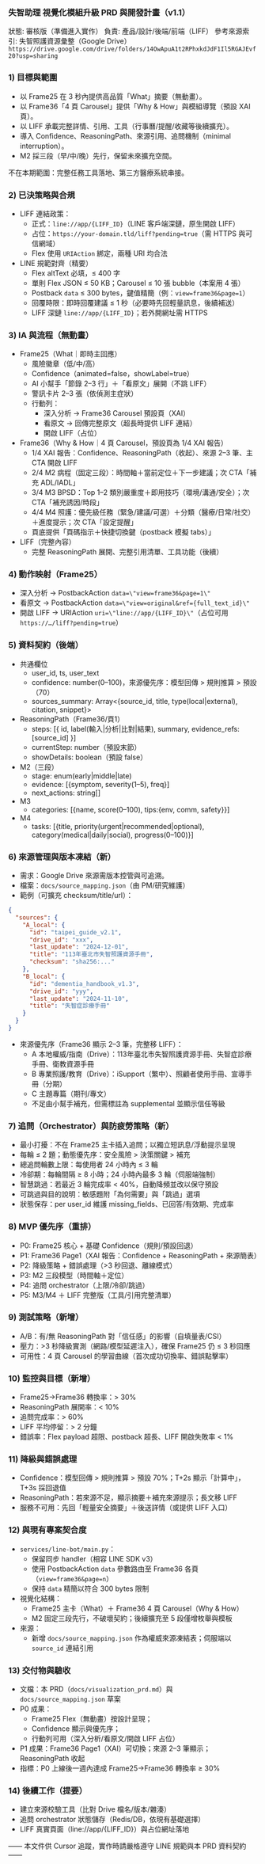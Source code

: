 ### 失智助理 視覺化模組升級 PRD 與開發計畫（v1.1）

狀態: 審核版（準備進入實作）
負責: 產品/設計/後端/前端（LIFF）
參考來源索引: 失智照護資源彙整（Google Drive）`https://drive.google.com/drive/folders/14OwApuA1t2RPhxkdJdF1Il5RGAJEvf20?usp=sharing`

### 1) 目標與範圍
- 以 Frame25 在 3 秒內提供高品質「What」摘要（無動畫）。
- 以 Frame36「4 頁 Carousel」提供「Why & How」與模組導覽（預設 XAI 頁）。
- 以 LIFF 承載完整詳情、引用、工具（行事曆/提醒/收藏等後續擴充）。
- 導入 Confidence、ReasoningPath、來源引用、追問機制（minimal interruption）。
- M2 採三段（早/中/晚）先行，保留未來擴充空間。

不在本期範圍：完整任務工具落地、第三方醫療系統串接。

### 2) 已決策略與合規
- LIFF 連結政策：
  - 正式：`line://app/{LIFF_ID}`（LINE 客戶端深鏈，原生開啟 LIFF）
  - 占位：`https://your-domain.tld/liff?pending=true`（需 HTTPS 與可信網域）
  - Flex 使用 `URIAction` 綁定，兩種 URI 均合法
- LINE 規範對齊（精要）
  - Flex altText 必填，≤ 400 字
  - 單則 Flex JSON ≤ 50 KB；Carousel ≤ 10 張 bubble（本案用 4 張）
  - Postback `data` ≤ 300 bytes，鍵值精簡（例：`view=frame36&page=1`）
  - 回覆時限：即時回覆建議 ≤ 1 秒（必要時先回輕量訊息，後續補送）
  - LIFF 深鏈 `line://app/{LIFF_ID}`；若外開網址需 HTTPS

### 3) IA 與流程（無動畫）
- Frame25（What｜即時主回應）
  - 風險徽章（低/中/高）
  - Confidence（animated=false，showLabel=true）
  - AI 小幫手「節錄 2–3 行」＋「看原文」展開（不跳 LIFF）
  - 警訊卡片 2–3 張（依偵測主症狀）
  - 行動列：
    - 深入分析 → Frame36 Carousel 預設頁（XAI）
    - 看原文 → 回傳完整原文（超長時提供 LIFF 連結）
    - 開啟 LIFF（占位）
- Frame36（Why & How｜4 頁 Carousel，預設頁為 1/4 XAI 報告）
  - 1/4 XAI 報告：Confidence、ReasoningPath（收起）、來源 2–3 筆、主 CTA 開啟 LIFF
  - 2/4 M2 病程（固定三段）：時間軸＋當前定位＋下一步建議；次 CTA「補充 ADL/IADL」
  - 3/4 M3 BPSD：Top 1–2 類別嚴重度＋即用技巧（環境/溝通/安全）；次 CTA「補充誘因/時段」
  - 4/4 M4 照護：優先級任務（緊急/建議/可選）＋分類（醫療/日常/社交）＋進度提示；次 CTA「設定提醒」
  - 頁底提供「頁碼指示＋快捷切換鍵（postback 模擬 tabs）」
- LIFF（完整內容）
  - 完整 ReasoningPath 展開、完整引用清單、工具功能（後續）

### 4) 動作映射（Frame25）
- 深入分析 → PostbackAction `data=\"view=frame36&page=1\"`
- 看原文 → PostbackAction `data=\"view=original&ref={full_text_id}\"`
- 開啟 LIFF → URIAction `uri=\"line://app/{LIFF_ID}\"`（占位可用 `https://…/liff?pending=true`）

### 5) 資料契約（後端）
- 共通欄位
  - user_id, ts, user_text
  - confidence: number(0–100)，來源優先序：模型回傳 > 規則推算 > 預設（70）
  - sources_summary: Array<{source_id, title, type(local|external), citation, snippet}>
- ReasoningPath（Frame36/頁1）
  - steps: [{ id, label(輸入|分析|比對|結果), summary, evidence_refs:[source_id] }]
  - currentStep: number（預設末節）
  - showDetails: boolean（預設 false）
- M2（三段）
  - stage: enum(early|middle|late)
  - evidence: [{symptom, severity(1–5), freq}]
  - next_actions: string[]
- M3
  - categories: [{name, score(0–100), tips:{env, comm, safety}}]
- M4
  - tasks: [{title, priority(urgent|recommended|optional), category(medical|daily|social), progress(0–100)}]

### 6) 來源管理與版本凍結（新）
- 需求：Google Drive 來源需版本控管與可追溯。
- 檔案：`docs/source_mapping.json`（由 PM/研究維護）
- 範例（可擴充 checksum/title/url）：
```json
{
  "sources": {
    "A_local": {
      "id": "taipei_guide_v2.1",
      "drive_id": "xxx",
      "last_update": "2024-12-01",
      "title": "113年臺北市失智照護資源手冊",
      "checksum": "sha256:..."
    },
    "B_local": {
      "id": "dementia_handbook_v1.3",
      "drive_id": "yyy",
      "last_update": "2024-11-10",
      "title": "失智症診療手冊"
    }
  }
}
```
- 來源優先序（Frame36 顯示 2–3 筆，完整移 LIFF）：
  - A 本地權威/指南（Drive）：113年臺北市失智照護資源手冊、失智症診療手冊、衛教資源手冊
  - B 專業照護/教育（Drive）：iSupport（繁中）、照顧者使用手冊、宣導手冊（分期）
  - C 主題專篇（期刊/專文）
  - 不足由小幫手補充，但需標註為 supplemental 並顯示信任等級

### 7) 追問（Orchestrator）與防疲勞策略（新）
- 最小打擾：不在 Frame25 主卡插入追問；以獨立短訊息/浮動提示呈現
- 每輪 ≤ 2 題；動態優先序：安全風險 > 決策關鍵 > 補充
- 總追問輪數上限：每使用者 24 小時內 ≤ 3 輪
- 冷卻期：每輪間隔 ≥ 8 小時；24 小時內最多 3 輪（伺服端強制）
- 智慧跳過：若最近 3 輪完成率 < 40%，自動降頻並改以保守預設
- 可跳過與目的說明：敏感題附「為何需要」與「跳過」選項
- 狀態保存：per user_id 維護 missing_fields、已回答/有效期、完成率

### 8) MVP 優先序（重排）
- P0: Frame25 核心 + 基礎 Confidence（規則/預設回退）
- P1: Frame36 Page1（XAI 報告：Confidence + ReasoningPath + 來源簡表）
- P2: 降級策略 + 錯誤處理（>3 秒回退、離線模式）
- P3: M2 三段模型（時間軸＋定位）
- P4: 追問 orchestrator（上限/冷卻/跳過）
- P5: M3/M4 ＋ LIFF 完整版（工具/引用完整清單）

### 9) 測試策略（新增）
- A/B：有/無 ReasoningPath 對「信任感」的影響（自填量表/CSI）
- 壓力：>3 秒降級實測（網路/模型延遲注入），確保 Frame25 仍 ≤ 3 秒回應
- 可用性：4 頁 Carousel 的學習曲線（首次成功切換率、錯誤點擊率）

### 10) 監控與目標（新增）
- Frame25→Frame36 轉換率：> 30%
- ReasoningPath 展開率：< 10%
- 追問完成率：> 60%
- LIFF 平均停留：> 2 分鐘
- 錯誤率：Flex payload 超限、postback 超長、LIFF 開啟失敗率 < 1%

### 11) 降級與錯誤處理
- Confidence：模型回傳 > 規則推算 > 預設 70%；T+2s 顯示「計算中」，T+3s 採回退值
- ReasoningPath：若來源不足，顯示摘要＋補充來源提示；長文移 LIFF
- 服務不可用：先回「輕量安全摘要」＋後送詳情（或提供 LIFF 入口）

### 12) 與現有專案契合度
- `services/line-bot/main.py`：
  - 保留同步 handler（相容 LINE SDK v3）
  - 使用 PostbackAction `data` 參數路由至 Frame36 各頁（`view=frame36&page=n`）
  - 保持 `data` 精簡以符合 300 bytes 限制
- 視覺化結構：
  - Frame25 主卡（What）＋ Frame36 4 頁 Carousel（Why & How）
  - M2 固定三段先行，不破壞契約；後續擴充至 5 段僅增枚舉與模板
- 來源：
  - 新增 `docs/source_mapping.json` 作為權威來源凍結表；伺服端以 `source_id` 連結引用

### 13) 交付物與驗收
- 文檔：本 PRD（`docs/visualization_prd.md`）與 `docs/source_mapping.json` 草案
- P0 成果：
  - Frame25 Flex（無動畫）按設計呈現；
  - Confidence 顯示與優先序；
  - 行動列可用（深入分析/看原文/開啟 LIFF 占位）
- P1 成果：Frame36 Page1（XAI）可切換；來源 2–3 筆顯示；ReasoningPath 收起
- 指標：P0 上線後一週內達成 Frame25→Frame36 轉換率 ≥ 30%

### 14) 後續工作（提要）
- 建立來源校驗工具（比對 Drive 檔名/版本/雜湊）
- 追問 orchestrator 狀態儲存（Redis/DB，依現有基礎選擇）
- LIFF 真實頁面（line://app/{LIFF_ID}）與占位網址落地

—— 本文件供 Cursor 追蹤，實作時請嚴格遵守 LINE 規範與本 PRD 資料契約 ——
